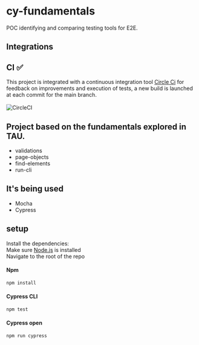 # cy-fundamentals
POC identifying and comparing testing tools for E2E.

## Integrations
## CI ✅
This project is integrated with a continuous integration tool [Circle Ci](https://circleci.com/) for feedback on improvements and execution of tests, a new build is launched at each commit for the main branch. <br/> <br/>
![CircleCI](https://img.shields.io/circleci/build/github/heziofernandes/cy-fundamentals?style=for-the-badge)


## Project based on the fundamentals explored in TAU.
* validations
* page-objects
* find-elements
* run-cli

## It's being used
* Mocha
* Cypress

## setup
Install the dependencies:<br/>
Make sure [Node.js](https://nodejs.org/) is installed <br/>
Navigate to the root of the repo <br/>
#### Npm
```bash
npm install
```
#### Cypress CLI
```bash
npm test
```
#### Cypress open
```bash
npm run cypress
```
